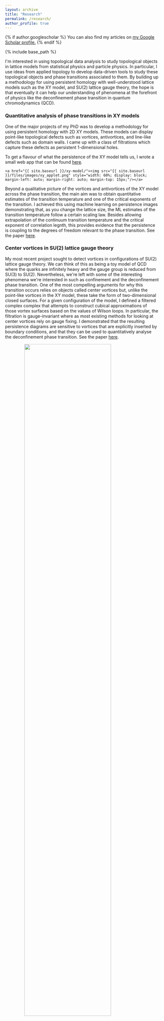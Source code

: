 ```yaml
---
layout: archive
title: "Research"
permalink: /research/
author_profile: true
---
```


{% if author.googlescholar %}
  You can also find my articles on <u><a href="{{author.googlescholar}}">my Google Scholar profile</a>.</u>
{% endif %}

{% include base_path %}

<script
  src="https://code.jquery.com/jquery-3.4.1.min.js"
  integrity="sha256-CSXorXvZcTkaix6Yvo6HppcZGetbYMGWSFlBw8HfCJo="
  crossorigin="anonymous"></script>

<link rel="stylesheet" href="{{ site.baseurl }}/assets/vallenato/vallenato.css">
<script src='https://cdnjs.cloudflare.com/ajax/libs/mathjax/2.7.5/latest.js?config=TeX-MML-AM_CHTML' async></script>
<script src="{{ site.baseurl }}/assets/vallenato/vallenato.js"></script>
<script>
function clickQuantXY(){ document.getElementById("quant_xy").click(); }
function clickSU2CenterVortices(){ document.getElementById("su2_center_vortices").click(); }
</script>

I'm interested in using topological data analysis to study topological objects in lattice models from statistical physics and particle physics. In particular, I use ideas from applied topology to develop data-driven tools to study these topological objects and phase transitions associated to them. By building up a methodology for using persistent homology with well-understood lattice models such as the XY model, and SU(2) lattice gauge theory, the hope is that eventually it can help our understanding of phenomena at the forefront of physics like the deconfinement phase transition in quantum chromodynamics (QCD).

<h3>Quantitative analysis of phase transitions in XY models</h3>
<p>
	One of the major projects of my PhD was to develop a methodology for using persistent homology with 2D XY models. These models can display point-like topological defects such as vortices, antivortices, and line-like defects such as domain walls. I came up with a class of filtrations which capture these defects as persistent 1-dimensional holes.
</p><p>
	To get a flavour of what the persistence of the XY model tells us, I wrote a small web app that can be found <a href="{{ site.baseurl }}/xy-model/">here</a>.

	<a href="{{ site.baseurl }}/xy-model/"><img src="{{ site.baseurl }}/files/images/xy_applet.png" style="width: 60%; display: block; margin-left: auto; margin-right: auto; margin-top: 15px;"/></a>
</p><p>
	Beyond a qualitative picture of the vortices and antivortices of the XY model across the phase transition, the main aim was to obtain quantitative estimates of the transition temperature and one of the critical exponents of the transition. I achieved this using machine learning on persistence images demonstrating that, as you change the lattice size, the ML estimates of the transition temperature follow a certain scaling law. Besides allowing extrapolation of the continuum transition temperature and the critical exponent of correlation legnth, this provides evidence that the persistence is coupling to the degrees of freedom relevant to the phase transition. See the paper <a onclick="clickQuantXY()" href="#quant_xy">here</a>.
</p>

<h3>Center vortices in SU(2) lattice gauge theory</h3>
<p>
My most recent project sought to detect vortices in configurations of SU(2) lattice gauge theory. We can think of this as being a toy model of QCD where the quarks are infinitely heavy and the gauge group is reduced from SU(3) to SU(2). Nevertheless, we're left with some of the interesting phenomena we're interested in such as confinement and the deconfinement phase transition. One of the most compelling arguments for why this transition occurs relies on objects called center vortices but, unlike the point-like vortices in the XY model, these take the form of two-dimensional closed surfaces. For a given configuration of the model, I defined a filtered complex complex that attempts to construct cubical approximations of those vortex surfaces based on the values of Wilson loops. In particular, the filtration is gauge-invariant where as most existing methods for looking at center vortices rely on gauge fixing. I demonstrated that the resulting persistence diagrams are sensitive to vortices that are explicitly inserted by boundary conditions, and that they can be used to quantitatively analyse the deconfinement phase transition. See the paper <a onclick="clickSU2CenterVortices()" href="#su2_center_vortices">here</a>.
</p>
<img src="{{ site.baseurl }}/files/images/vortex_filt.png" style="width: 75%; display: block; margin-left: auto; margin-right: auto; margin-top: 15px;"/>
<h3>Other projects</h3>
<p>
In other previous projects I have looked at:
<ul>
  <li>varieties of polynomials in the triangle hyperfield with <a href="https://sites.google.com/view/jmacademicsite/home">James Maxwell</a>.</li>
  <li>developing non-parametric statistical tests for equality between distributions based on persistent homology.</li>
</ul>
</p>

<div class="vallenato">
<h2 style="text-align: center;">Preprints</h2>
<div class="vallenato-header" id="su2_center_vortices">
Probing center vortices and deconfinement in SU(2) lattice gauge theory with persistent homology
</div><!--/.vallenato-header-->

<div class="vallenato-content">
	<p>with <a href="https://sites.google.com/view/jeffreygiansiracusa/home">Jeff Giansiracusa</a> and <a href="http://pyweb.swan.ac.uk/~pybl/">Biagio Lucini</a>.</p>

<p>We investigate the use of persistent homology, a tool from topological data analysis, as a means to detect and quantitatively describe center vortices in SU(2) lattice gauge theory in a gauge-invariant manner. The sensitivity of our method to vortices in the deconfined phase is confirmed by using twisted boundary conditions which inspires the definition of a new phase indicator for the deconfinement phase transition. We also construct a phase indicator without reference to twisted boundary conditions using a simple k-nearest neighbours classifier. Finite-size scaling analyses of both persistence-based indicators yield accurate estimates of the critical β and critical exponent of correlation length ν of the deconfinement phase transition.</p>

	<p><a href="https://arxiv.org/abs/2207.13392">arXiv</a>.</p>
</div><!--/.vallenato-content-->
  
</div><!--/.vallenato-->

<div class="vallenato">
<h2 style="text-align: center;">Publications</h2>
<div class="vallenato-header" id="quant_xy">
Quantitative analysis of phase transitions in two-dimensional XY models using persistent homology
</div><!--/.vallenato-header-->

<div class="vallenato-content">
	<p>with <a href="https://sites.google.com/view/jeffreygiansiracusa/home">Jeff Giansiracusa</a> and <a href="http://pyweb.swan.ac.uk/~pybl/">Biagio Lucini</a>.</p>

<p>We use persistent homology and persistence images as an observable of three different variants of the two-dimensional XY model in order to identify and study their phase transitions. We examine models with the classical XY action, a topological lattice action, and an action with an additional nematic term. In particular, we introduce a new way of computing the persistent homology of lattice spin model configurations and, by considering the fluctuations in the output of logistic regression and k-nearest neighbours models trained on persistence images, we develop a methodology to extract estimates of the critical temperature and the critical exponent of the correlation length. We put particular emphasis on finite-size scaling behaviour and producing estimates with quantifiable error. For each model we successfully identify its phase transition(s) and are able to get an accurate determination of the critical temperatures and critical exponents of the correlation length.</p>

	<p><a href="https://journals.aps.org/pre/abstract/10.1103/PhysRevE.105.024121">Publisher</a>, <a href="https://arxiv.org/abs/2109.10960">arXiv</a>.</p>
</div><!--/.vallenato-content-->
  
</div><!--/.vallenato-->

<div class="vallenato">
<h2 style="text-align: center;">Proceedings</h2>
<div class="vallenato-header" id="quant_xy">
Persistent homology as a probe for center vortices and deconfinement in SU(2) lattice gauge theory
</div><!--/.vallenato-header-->

<div class="vallenato-content">
	<p>with <a href="http://pyweb.swan.ac.uk/~pybl/">Biagio Lucini</a> and <a href="https://sites.google.com/view/jeffreygiansiracusa/home">Jeff Giansiracusa</a>.</p>

<p>Topological Data Analysis (TDA) is a field that leverages tools and ideas from algebraic topology to provide robust methods for analysing geometric and topological aspects of data. One of the principal tools of TDA, persistent homology, produces a quantitative description of how the connectivity and structure of data changes when viewed over a sequence of scales. We propose that this presents a means to directly probe topological objects in gauge theories. We present recent work on using persistent homology to detect center vortices in SU(2) lattice gauge theory configurations in a gauge-invariant manner. We introduce the basics of persistence, describe our construction, and demonstrate that the result is sensitive to vortices. Moreover we discuss how, with simple machine learning, one can use the resulting persistence to quantitatively analyse the deconfinement transition via finite-size scaling, providing evidence on the role of vortices in relation to confinement in Yang-Mills theories.</p>

	<p><a href="https://arxiv.org/abs/2109.10960">arXiv</a>.</p>
</div><!--/.vallenato-content-->
  
</div><!--/.vallenato-->

<div class="vallenato">
<h2 style="text-align: center;">Theses</h2>
<div class="vallenato-header">
PhD Thesis: Applications of Topological Data Analysis to Statistical Physics and Quantum Field Theories
</div><!--/.vallenato-header-->

<div class="vallenato-content">
<p>Submitted in August 2022. <a href="https://cronfa.swan.ac.uk/Record/cronfa61816">Download</a>.</p>
</div><!--/.vallenato-content-->	
	
<div class="vallenato-header">
Masters Dissertation: Synthetic Homotopy Theory and Classifying Principal Bundles in Homotopy Type Theory
</div><!--/.vallenato-header-->

<div class="vallenato-content">
<p>My masters dissertation, written over the course of Hilary Term 2019. It introduces homotopy type theory and looks at doing <i>synthetic</i> homotopy theory, focussing particularly on defining fibre bundles. The main result is a proof in homotopy type theory of a theorem originally due to Gottlieb. It gives the homotopy groups of the path components of the space $Map(X, K(G,1))$, where $X$ is any space and $K(G,1)$ is the classifying space of a discrete group $G$.</p>

<p>Submitted in April 2019. <a href="{{ site.baseurl }}/files/dissertation.pdf">Download</a>.</p>
</div><!--/.vallenato-content-->
  
</div><!--/.vallenato-->

<script>
$(document).ready(function() {
	vallenato();
});
</script>
